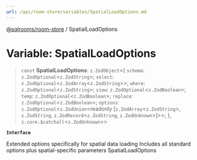 ```yaml
---
url: /api/room-store/variables/SpatialLoadOptions.md
---
```

[@sqlrooms/room-store](../index.md) / SpatialLoadOptions

# Variable: SpatialLoadOptions

> `const` **SpatialLoadOptions**: `z.ZodObject`<{ `schema`: `z.ZodOptional`<`z.ZodString`>; `select`: `z.ZodOptional`<`z.ZodArray`<`z.ZodString`>>; `where`: `z.ZodOptional`<`z.ZodString`>; `view`: `z.ZodOptional`<`z.ZodBoolean`>; `temp`: `z.ZodOptional`<`z.ZodBoolean`>; `replace`: `z.ZodOptional`<`z.ZodBoolean`>; `options`: `z.ZodOptional`<`z.ZodUnion`\<readonly \[`z.ZodArray`<`z.ZodString`>, `z.ZodString`, `z.ZodRecord`<`z.ZodString`, `z.ZodUnknown`>]>>; }, `z.core.$catchall`<`z.ZodUnknown`>>

**`Interface`**

Extended options specifically for spatial data loading
Includes all standard options plus spatial-specific parameters
SpatialLoadOptions
